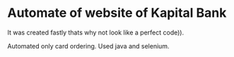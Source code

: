 # Automate of website of Kapital Bank

It was created fastly thats why not look like a perfect code)).

Automated only card ordering.
Used java and selenium.
